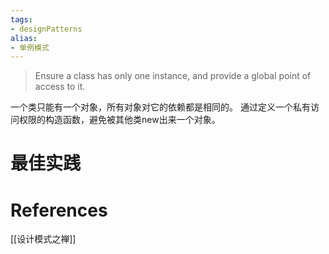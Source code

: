 ```yaml
---
tags: 
- designPatterns 
alias:
- 单例模式
---
```

>  Ensure a class has only one instance, and provide a global point of access to it.

一个类只能有一个对象，所有对象对它的依赖都是相同的。
通过定义一个私有访问权限的构造函数，避免被其他类new出来一个对象。
# 最佳实践
# References 
[[设计模式之禅]]